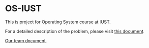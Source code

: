 # OS-IUST
This is project for Operating System course at IUST.

For a detailed description of the problem, please visit [this document](https://github.com/AmiraliFarazmand/xv6Project-OS-IUST/blob/master/OS_P1.pdf).

<a href="https://github.com/AmiraliFarazmand/xv6Project-OS-IUST/blob/master/OS_project_PhseOne_amirali%20farazmanad-ehsan%20ahmadpoor%20(3).docx">Our team document</a>.

